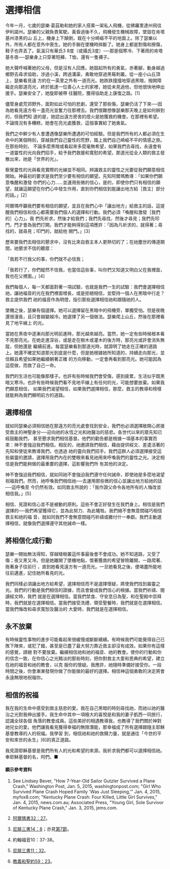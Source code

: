 # 選擇相信

今年一月，七歲的瑟樂‧葛茲勒和她的家人搭乘一架私人飛機，從佛羅里達州飛往伊利諾州。瑟樂的父親負責駕駛。黃昏過後不久，飛機發生機械故障，墜毀在肯塔基州漆黑的山
丘上，機身上下顛倒，栽在十分崎嶇不平的地面上。除了瑟樂以外，所有人都在意外中喪生。她的手腕在墜機時摔斷了。她身上都是割傷和擦傷，鞋子也弄丟了。氣溫只有華氏3
8度（或攝氏3度）──那是個寒冷、下著雨的肯塔基冬夜──瑟樂身上只穿著短褲、T恤，還有一隻襪子。

她大聲呼喊著她的父母，但是沒有人回應。她鼓起所有的勇氣，赤著腳，動身越過鄉野去尋求協助，涉過小溪，跨過溝渠，勇敢地穿過黑莓刺叢。從一座小山丘頂上，瑟樂看見遠
方約在一英里之外有一道亮光。她跌跌撞撞地穿過黑暗，撥開障礙走向那道亮光，終於抵達一位善心人士的家裡，她從未見過他，但他很快地伸出援手。瑟樂安全了，她旋即被帶
往醫院，獲得協助走上康復之路。[1]

儘管身處荒郊野外，面對如此可怕的悲劇，還受了那些傷，瑟樂仍活了下來──因為她看見遠方有一盞亮光並奮力往那裡去。我們很難想像瑟樂那天晚上是如何辦到的，但我們知
道的是，她認出遠方房舍的燈火是她獲救的機會。在那裡有希望。不論情況有多糟糕，她會在亮光處獲救，這個事實給了她勇氣。

我們之中鮮少有人會遭遇像瑟樂所遭遇的可怕經驗。但是我們所有的人都必須在生命中的某個時刻，穿越我們自己靈性的荒野，踏上我們自己崎嶇不平的情感之旅。在那些時刻，
不論多麼黑暗或看起來多麼毫無希望，如果我們去尋找，永遠會有一道靈性的光向我們招手，給予我們救援和寬慰的希望。那道光從全人類的救主發散出來，祂是「世界的光」。

察覺靈性的光與看見實際的光線並不相同。辨識救主的靈性之光要從我們願意相信開始。神最初的要求是我們至少要有相信的願望。先知阿爾瑪教導：「如果你們願意喚醒和激發
你們的心力......並運用些微的信心，是的，即使你們只有相信的願望，就讓這願望在你們心中發生作用，直到你們相信到能讓出地方給［救主］部分的話。」[2]

阿爾瑪呼籲我們要有相信的願望，並且在我們心中「讓出地方」給救主的話，這提醒我們相信和信心都需要我們個人的選擇和行動。我們必須「喚醒和激發［我們的］心力」。我
們先祈求，然後才給我們；我們先尋找，然後才尋見；我們先叩門，門才會為我們打開。我們才能夠得到這項應許：「因為凡祈求的，就得著；尋找的，就尋見；叩門的，就給他
開門。」[3]

歷來要我們去相信的懇求中，沒有比來自救主本人更熱切的了；在祂塵世的傳道期間，祂懇求不信的聽眾：

「我若不行我父的事，你們就不必信我；

「我若行了，你們縱然不信我，也當信這些事，叫你們又知道又明白父在我裡面，我也在父裡面。」[4]

我們每個人，每一天都面對著一項試驗，也就是我們一生的試驗：我們會選擇相信祂，讓祂福音的光在我們裡面增長，或是拒絕相信，並堅持一個人在黑暗中行走？救主提供我們
祂的福音作為明燈，指引那些選擇相信祂和跟隨祂的人。

墜機之後，瑟樂有個選擇。她可以選擇留在黑暗中的飛機旁，單獨受怕。但是夜晚還很漫長，且只會越變越冷。她選擇了另一個做法。瑟樂爬上山丘，然後在那裡看見了地平線上
的光。

當她在黑夜中逐漸向那光明前進時，那光越來越亮。當然，她一定有些時候根本看不見那亮光。在她走進深谷，或是走在樹木或灌木的後方時，那亮光或許會消失無蹤，但她還是
繼續前進。每當瑟樂看到那道光時，就證明了她走在正確的道路上。她還不確定知道那光到底是什麼，但是她根據她所知道的，持續走向那光，並信賴且希望如果她繼續朝著正確
的方向移動，一定會再看到那亮光。她可能因為這麼做，而救了自己一命。

我們的生活也可能像那樣子。也許有些時候我們會受傷，感到疲累，生活似乎既黑暗又寒冷。也許有些時候我們看不見地平線上有任何的光，可能想要放棄。如果我們願意相信，
如果我們渴望相信，如果我們選擇相信，那麼，救主的教導和榜樣就能夠為我們顯明前方的道路。

## 選擇相信

就如同瑟樂必須相信她在那遠方的亮光處會找到安全，我們也必須選擇敞開心房接受救主的神聖身分──迎向祂的永恆之光和祂醫治的慈悲。各世代以來的眾先知已經鼓勵我們，
甚至懇求我們相信基督。他們的勸告都是根據一項基本的事實而來：神不會強迫我們相信。相反的，祂邀請我們相信，藉由提供經文、差遣活著的先知和使徒來教導我們，也透過
祂的靈向我們招手。我們這群人必須選擇接受這些屬靈的邀請，選擇用我們內在的雙眼來看見祂用來呼喚我們的靈性之光。決定相信是我們能夠做的最重要的選擇，這影響我們所
有其他的決定。

神不會強迫我們相信，就如同祂不會強迫我們遵守任何誡命，即使祂是多麼地渴望祝福我們。然而，祂呼喚我們相信祂──去運用那些微的信心並讓出地方給祂的話──這呼喚至
今仍然有效。如同救主所說的：「我作證父命令各地所有的人悔改並相信我。」[5]

相信、見證和信心並不是被動的原則。這些不會正好發生在我們身上。相信是我們選擇的──我們希望獲得它，並為此努力、為此犧牲。我們絕不會無意間碰巧相信救主和祂的福
音，就如同我們不會無意間碰巧祈禱或繳付什一奉獻。我們主動選擇相信，就像我們選擇遵守其他誡命一樣。

## 將相信化成行動

瑟樂一開始無法得知，穿越矮樹叢這件事最後會不會成功。她不知道路，又受了傷；夜又黑又冷。但是她離開了墜機地點，懷著獲救的希望冒險離開，一路爬著、拖著身子往前行
，直到她看見遠方有一道亮光。一旦她看見之後，便竭盡所能地往前邁進，記住她所看見的光。

我們同樣必須讓出地方給希望，選擇相信而不是選擇懷疑，將使我們找到屬靈之光。我們的行動是我們相信的證據，而且會變成我們信心的根據。當我們祈禱、閱讀經文時，我們
就是在選擇相信。當我們禁食、守安息日為聖，和在聖殿中崇拜時，我們就是在選擇相信。當我們接受洗禮、領受聖餐時，我們就是在選擇相信。當我們悔改和尋求寬恕及醫治的
大愛時，我們就是在選擇相信。

## 永不放棄

有時候靈性事物的進步可能看起來很緩慢或斷斷續續。有時候我們可能覺得自己已敗下陣來，或犯了錯，甚至是已盡了最大努力靠近救主卻沒有成效。如果你有這樣的感覺，請絕
對不要放棄。繼續相信祂和祂的福音、祂的教會。使你的行動和你的信念一致，在你信心之光黯淡的那些時刻，把你對救主大愛和恩典的希望，建立在祂的福音和祂的教會，以克
服你的懷疑。我應許，祂隨時準備好接受你。一段時間之後，你會漸漸發現你做了你能做的最好的選擇。相信神這個勇敢的決定將會永遠無限地祝福你。

## 相信的祝福

我在我的生命中感受到救主慈悲的愛。我在自己黑暗的時刻尋找祂，而祂以祂的醫治之光對我伸出援手。我生命中其中一項極大的喜悅是和我的妻子凱西一同旅行，認識全球各個
角落的教會成員。這些美好的相遇教導我，也教導了我們關於神對祂兒女的愛。他們讓我看見獲得幸福的無限潛能，那幸福成了所有選擇跟隨主耶穌基督教導的人的祝福。我學習
到，相信祂和祂的救贖力量，就是通往「今世的平安和來世的永生」[6]的真正道路。

我見證耶穌基督是我們所有人的光和希望的來源。我祈求我們都可以選擇相信祂。奉耶穌基督的名，阿們。■

#### 顯示參考資料

  1.  See Lindsey Bever, "How 7-Year-Old Sailor Gutzler Survived a Plane Crash," Washington Post, Jan. 5, 2015, washingtonpost.com; "Girl Who Survived Plane Crash Hoped Family 'Was Just Sleeping,'" Jan. 4, 2015, myfox8.com; "Kentucky Plane Crash: Four Killed, Little Girl Survives," Jan. 4, 2015, news.com.au; Associated Press, "Young Girl, Sole Survivor of Kentucky Plane Crash," Jan. 3, 2015, jems.com.

  2.  [阿爾瑪書32：27](https://www.lds.org/scriptures/bofm/alma/32.27?lang=cmn#26)。

  3.  [尼腓三書14：8](https://www.lds.org/scriptures/bofm/3-ne/14.8?lang=cmn#7)；亦見[第7節](https://www.lds.org/scriptures/bofm/3-ne/14.7?lang=cmn#6)。

  4.  約翰福音10：37-38。

  5.  [尼腓三書11：32](https://www.lds.org/scriptures/bofm/3-ne/11.32?lang=cmn#31)。

  6.  [教義和聖約59：23](https://www.lds.org/scriptures/dc-testament/dc/59.23?lang=cmn#22)。

